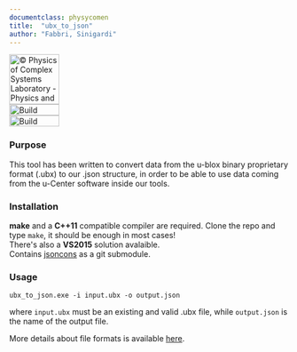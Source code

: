 ```yaml
---
documentclass: physycomen
title:  "ubx_to_json"
author: "Fabbri, Sinigardi"
---
```


<a href="http://www.physycom.unibo.it"> 
<div class="image">
<img src="https://cdn.rawgit.com/physycom/templates/697b327d/logo_unibo.png" width="90" height="90" alt="© Physics of Complex Systems Laboratory - Physics and Astronomy Department - University of Bologna"> 
</div>
</a>
<a href="https://travis-ci.org/physycom/ubx_to_json"> 
<div class="image">
<img src="https://travis-ci.org/physycom/ubx_to_json.svg?branch=master" width="90" height="20" alt="Build Status"> 
</div>
</a>
<a href="https://ci.appveyor.com/project/cenit/ubx-to-json"> 
<div class="image">
<img src="https://ci.appveyor.com/api/projects/status/1q8veq5gg35xsfwl?svg=true" width="90" height="20" alt="Build Status"> 
</div>
</a>

### Purpose
This tool has been written to convert data from the u-blox binary proprietary format (.ubx) to our .json structure, in order to be able to use data coming from the u-Center software inside our tools.

### Installation
**make** and a **C++11** compatible compiler are required. Clone the repo and type ``make``, it should be enough in most cases!   
There's also a **VS2015** solution avalaible.   
Contains [jsoncons](https://github.com/danielaparker/jsoncons) as a git submodule.

### Usage
```
ubx_to_json.exe -i input.ubx -o output.json
```
where `input.ubx` must be an existing and valid .ubx file, while `output.json` is the name of the output file.

More details about file formats is available [here](https://github.com/physycom/file_format_specifications/blob/master/formati_file.md).

